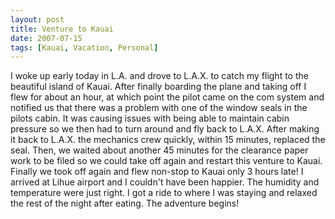 ```yaml
---
layout: post
title: Venture to Kauai
date: 2007-07-15
tags: [Kauai, Vacation, Personal]
---
```

I woke up early today in L.A. and drove to L.A.X. to catch my flight to the
beautiful island of Kauai. After finally boarding the plane and taking off I
flew for about an hour, at which point the pilot came on the com system and
notified us that there was a problem with one of the window seals in the pilots
cabin. It was causing issues with being able to maintain cabin pressure so we
then had to turn around and fly back to L.A.X. After making it back to L.A.X.
the mechanics crew quickly, within 15 minutes, replaced the seal. Then, we
waited about another 45 minutes for the clearance paper work to be filed so we
could take off again and restart this venture to Kauai. Finally we took off
again and flew non-stop to Kauai only 3 hours late! I arrived at Lihue airport
and I couldn't have been happier. The humidity and temperature were just right.
I got a ride to where I was staying and relaxed the rest of the night after
eating. The adventure begins!
